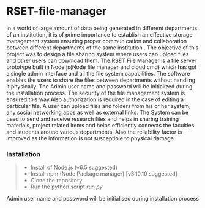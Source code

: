 # RSET-file-manager
In a world of large amount of data being generated in different departments of an institution, it is of prime importance to establish an effective storage management system ensuring proper  communication and collaboration between different departments  of the same institution . The objective of this project was to design a file sharing system where users can upload files and other users can download them. The RSET File Manager is a file server prototype built in Node.js(Node file manager and cloud cmd) which has got a single admin interface and all the file system capabilities. The software enables the users to share the files between departments without handling it physically. The Admin  user name and password will be initialized during the installation process. The security of the file management system is ensured this way.Also authorization is required in the case of editing a particular file.  A user can upload files and folders from his or her system, any social networking apps as well as external links. The System can be used to send and receive research files and helps in sharing training materials, project related items and helps efficiently connects the faculties and students around various departments. Also the reliability factor is improved as the information is not susceptible to physical damage.
<br/>
### Installation
> * Install of Node.js (v6.5 suggested)
> * Install npm (Node Package manager) [v3.10.10 suggested]
> * Clone the repository
> * Run the python script _run.py_

Admin user name and password will be initialised during installation process
